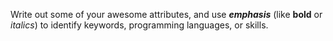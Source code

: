 Write out some of your awesome attributes, and use ___emphasis___ (like __bold__ or _italics_) to identify keywords, programming languages, or skills. 
